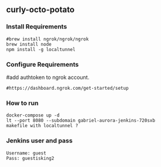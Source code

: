## curly-octo-potato
### Install Requirements
```
#brew install ngrok/ngrok/ngrok
brew install node
npm install -g localtunnel
```
### Configure Requirements
#add authtoken to ngrok account.
```
#https://dashboard.ngrok.com/get-started/setup
```
### How to run
```
docker-compose up -d
lt --port 8080 --subdomain gabriel-aurora-jenkins-720sxb
makefile with localtunnel ?
```
### Jenkins user and pass
```
Username: guest
Pass: guestisking2
```

